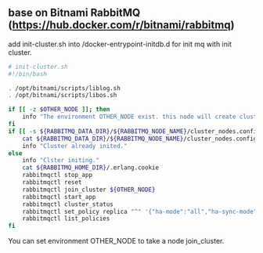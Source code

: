 ## base on Bitnami RabbitMQ (https://hub.docker.com/r/bitnami/rabbitmq)

add init-cluster.sh into /docker-entrypoint-initdb.d for init mq with init cluster.


```bash
# init-cluster.sh
#!/bin/bash

. /opt/bitnami/scripts/liblog.sh
. /opt/bitnami/scripts/libos.sh

if [[ -z $OTHER_NODE ]]; then
    info "The environment OTHER_NODE exist. this node will create cluster with it."
fi
if [[ -s ${RABBITMQ_DATA_DIR}/${RABBITMQ_NODE_NAME}/cluster_nodes.config && -n `cat ${RABBITMQ_DATA_DIR}/${RABBITMQ_NODE_NAME}/cluster_nodes.config | grep $OTHER_NODE` ]]; then
    cat ${RABBITMQ_DATA_DIR}/${RABBITMQ_NODE_NAME}/cluster_nodes.config
    info "Cluster already inited."
else
    info "Clster initing."
    cat ${RABBITMQ_HOME_DIR}/.erlang.cookie
    rabbitmqctl stop_app
    rabbitmqctl reset
    rabbitmqctl join_cluster ${OTHER_NODE}
    rabbitmqctl start_app
    rabbitmqctl cluster_status
    rabbitmqctl set_policy replica "^" '{"ha-mode":"all","ha-sync-mode":"automatic"}'
    rabbitmqctl list_policies
fi

```


You can set environment OTHER_NODE to take a node join_cluster.




